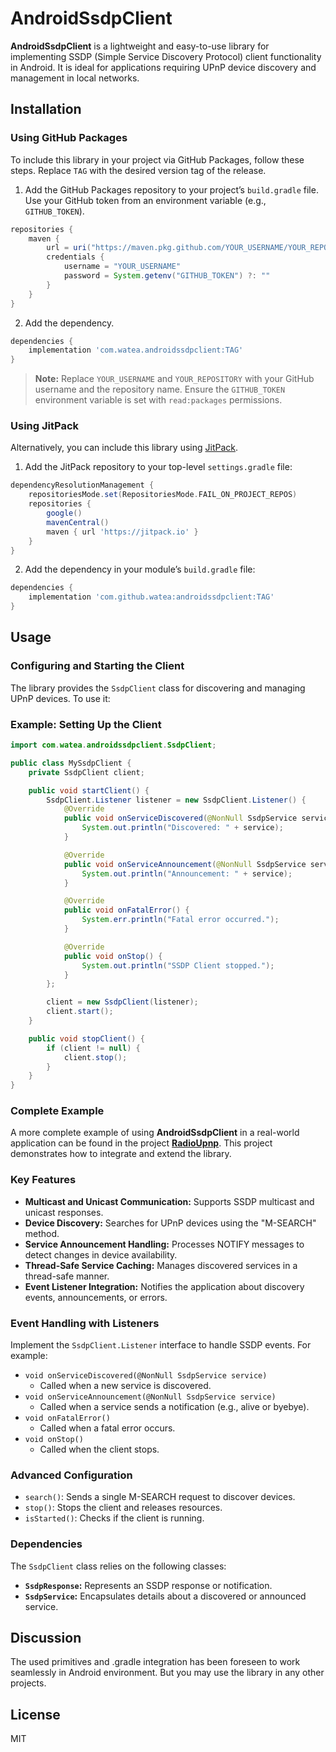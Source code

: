 # AndroidSsdpClient

**AndroidSsdpClient** is a lightweight and easy-to-use library for implementing SSDP (Simple Service Discovery Protocol) client functionality in Android. It is ideal for applications requiring UPnP device discovery and management in local networks.

## Installation

### Using GitHub Packages

To include this library in your project via GitHub Packages, follow these steps. Replace `TAG` with the desired version tag of the release.

1. Add the GitHub Packages repository to your project’s `build.gradle` file. Use your GitHub token from an environment variable (e.g., `GITHUB_TOKEN`).

```groovy
repositories {
    maven {
        url = uri("https://maven.pkg.github.com/YOUR_USERNAME/YOUR_REPOSITORY")
        credentials {
            username = "YOUR_USERNAME"
            password = System.getenv("GITHUB_TOKEN") ?: ""
        }
    }
}
```

2. Add the dependency.

```groovy
dependencies {
    implementation 'com.watea.androidssdpclient:TAG'
}
```

> **Note:** Replace `YOUR_USERNAME` and `YOUR_REPOSITORY` with your GitHub username and the repository name. Ensure the `GITHUB_TOKEN` environment variable is set with `read:packages` permissions.

### Using JitPack

Alternatively, you can include this library using [JitPack](https://jitpack.io/).

1. Add the JitPack repository to your top-level `settings.gradle` file:

```groovy
dependencyResolutionManagement {
    repositoriesMode.set(RepositoriesMode.FAIL_ON_PROJECT_REPOS)
    repositories {
        google()
        mavenCentral()
        maven { url 'https://jitpack.io' }
    }
}
```

2. Add the dependency in your module’s `build.gradle` file:

```groovy
dependencies {
    implementation 'com.github.watea:androidssdpclient:TAG'
}
```

## Usage

### Configuring and Starting the Client

The library provides the `SsdpClient` class for discovering and managing UPnP devices. To use it:

### Example: Setting Up the Client

```java
import com.watea.androidssdpclient.SsdpClient;

public class MySsdpClient {
    private SsdpClient client;

    public void startClient() {
        SsdpClient.Listener listener = new SsdpClient.Listener() {
            @Override
            public void onServiceDiscovered(@NonNull SsdpService service) {
                System.out.println("Discovered: " + service);
            }

            @Override
            public void onServiceAnnouncement(@NonNull SsdpService service) {
                System.out.println("Announcement: " + service);
            }

            @Override
            public void onFatalError() {
                System.err.println("Fatal error occurred.");
            }

            @Override
            public void onStop() {
                System.out.println("SSDP Client stopped.");
            }
        };

        client = new SsdpClient(listener);
        client.start();
    }

    public void stopClient() {
        if (client != null) {
            client.stop();
        }
    }
}
```

### Complete Example

A more complete example of using **AndroidSsdpClient** in a real-world application can be found in the project **[RadioUpnp](https://github.com/watea/RadioUpnp)**. This project demonstrates how to integrate and extend the library.

### Key Features

- **Multicast and Unicast Communication:** Supports SSDP multicast and unicast responses.
- **Device Discovery:** Searches for UPnP devices using the "M-SEARCH" method.
- **Service Announcement Handling:** Processes NOTIFY messages to detect changes in device availability.
- **Thread-Safe Service Caching:** Manages discovered services in a thread-safe manner.
- **Event Listener Integration:** Notifies the application about discovery events, announcements, or errors.

### Event Handling with Listeners

Implement the `SsdpClient.Listener` interface to handle SSDP events. For example:

- `void onServiceDiscovered(@NonNull SsdpService service)`
    - Called when a new service is discovered.
- `void onServiceAnnouncement(@NonNull SsdpService service)`
    - Called when a service sends a notification (e.g., alive or byebye).
- `void onFatalError()`
    - Called when a fatal error occurs.
- `void onStop()`
    - Called when the client stops.

### Advanced Configuration

- `search()`: Sends a single M-SEARCH request to discover devices.
- `stop()`: Stops the client and releases resources.
- `isStarted()`: Checks if the client is running.

### Dependencies

The `SsdpClient` class relies on the following classes:

- **`SsdpResponse`:** Represents an SSDP response or notification.
- **`SsdpService`:** Encapsulates details about a discovered or announced service.

## Discussion

The used primitives and .gradle integration has been foreseen to work seamlessly in Android environment. But you may use the library in any other projects.

## License

MIT